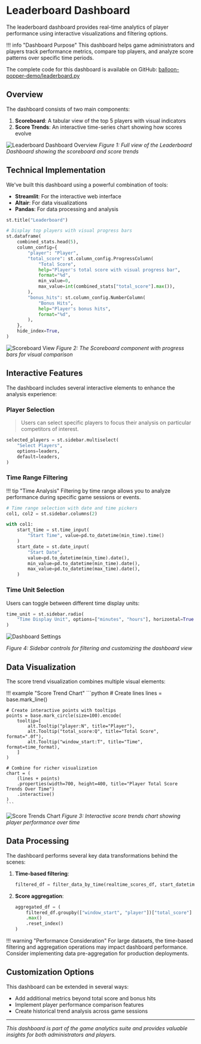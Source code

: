 # Leaderboard Dashboard

The leaderboard dashboard provides real-time analytics of player performance using interactive visualizations and filtering options.

!!! info "Dashboard Purpose"
    This dashboard helps game administrators and players track performance metrics, compare top players, and analyze score patterns over specific time periods.

The complete code for this dashboard is available on GitHub: [balloon-popper-demo/leaderboard.py](https://github.com/kameshsampath/balloon-popper-demo/blob/main/packages/dashboard/src/dashboard/pages/leaderboard.py)

## Overview

The dashboard consists of two main components:

1. **Scoreboard**: A tabular view of the top 5 players with visual indicators
2. **Score Trends**: An interactive time-series chart showing how scores evolve

![Leaderboard Dashboard Overview](images/leaderboard-dashboard-overview.png)
*Figure 1: Full view of the Leaderboard Dashboard showing the scoreboard and score trends*

## Technical Implementation

We've built this dashboard using a powerful combination of tools:

- **Streamlit**: For the interactive web interface
- **Altair**: For data visualizations
- **Pandas**: For data processing and analysis

```python
st.title("Leaderboard")

# Display top players with visual progress bars
st.dataframe(
    combined_stats.head(5),
    column_config={
        "player": "Player",
        "total_score": st.column_config.ProgressColumn(
            "Total Score",
            help="Player's total score with visual progress bar",
            format="%d",
            min_value=0,
            max_value=int(combined_stats["total_score"].max()),
        ),
        "bonus_hits": st.column_config.NumberColumn(
            "Bonus Hits",
            help="Player's bonus hits",
            format="%d",
        ),
    },
    hide_index=True,
)
```

![Scoreboard View](images/leaderboard-scoreboard.png)
*Figure 2: The Scoreboard component with progress bars for visual comparison*

## Interactive Features

The dashboard includes several interactive elements to enhance the analysis experience:

### Player Selection

> Users can select specific players to focus their analysis on particular competitors of interest.

```python
selected_players = st.sidebar.multiselect(
    "Select Players",
    options=leaders,
    default=leaders,
)
```

### Time Range Filtering

!!! tip "Time Analysis"
    Filtering by time range allows you to analyze performance during specific game sessions or events.

```python
# Time range selection with date and time pickers
col1, col2 = st.sidebar.columns(2)

with col1:
    start_time = st.time_input(
        "Start Time", value=pd.to_datetime(min_time).time()
    )
    start_date = st.date_input(
        "Start Date",
        value=pd.to_datetime(min_time).date(),
        min_value=pd.to_datetime(min_time).date(),
        max_value=pd.to_datetime(max_time).date(),
    )
```

### Time Unit Selection

Users can toggle between different time display units:

```python
time_unit = st.sidebar.radio(
    "Time Display Unit", options=["minutes", "hours"], horizontal=True
)
```

![Dashboard Settings](images/leaderboard-settings.png)

*Figure 4: Sidebar controls for filtering and customizing the dashboard view*

## Data Visualization

The score trend visualization combines multiple visual elements:

!!! example "Score Trend Chart"
    ```python
    # Create lines
    lines = base.mark_line()

    # Create interactive points with tooltips
    points = base.mark_circle(size=100).encode(
        tooltip=[
            alt.Tooltip("player:N", title="Player"),
            alt.Tooltip("total_score:Q", title="Total Score", format=".0f"),
            alt.Tooltip("window_start:T", title="Time", format=time_format),
        ]
    )

    # Combine for richer visualization
    chart = (
        (lines + points)
        .properties(width=700, height=400, title="Player Total Score Trends Over Time")
        .interactive()
    )
    ```

![Score Trends Chart](images/leaderboard-score-trends.png)
*Figure 3: Interactive score trends chart showing player performance over time*

## Data Processing

The dashboard performs several key data transformations behind the scenes:

1. **Time-based filtering**:
   ```python
   filtered_df = filter_data_by_time(realtime_scores_df, start_datetime, end_datetime)
   ```

2. **Score aggregation**:
   ```python
   aggregated_df = (
       filtered_df.groupby(["window_start", "player"])["total_score"]
       .max()
       .reset_index()
   )
   ```

!!! warning "Performance Consideration"
    For large datasets, the time-based filtering and aggregation operations may impact dashboard performance. Consider implementing data pre-aggregation for production deployments.

## Customization Options

This dashboard can be extended in several ways:

- Add additional metrics beyond total score and bonus hits
- Implement player performance comparison features
- Create historical trend analysis across game sessions

---

*This dashboard is part of the game analytics suite and provides valuable insights for both administrators and players.*